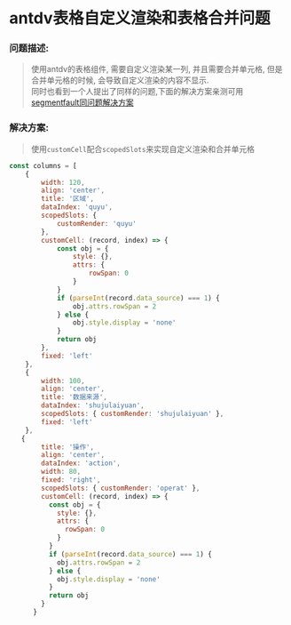 # antdv表格自定义渲染和表格合并问题

### 问题描述: 
> 使用antdv的表格组件, 需要自定义渲染某一列, 并且需要合并单元格, 但是合并单元格的时候, 会导致自定义渲染的内容不显示.  
 同时也看到一个人提出了同样的问题,下面的解决方案亲测可用  
[segmentfault同问题解决方案](https://segmentfault.com/q/1010000023578435)

### 解决方案:
> 使用`customCell`配合`scopedSlots`来实现自定义渲染和合并单元格

```javascript
const columns = [
    {
        width: 120,
        align: 'center',
        title: '区域',
        dataIndex: 'quyu',
        scopedSlots: {
            customRender: 'quyu'
        },
        customCell: (record, index) => {
            const obj = {
                style: {},
                attrs: {
                    rowSpan: 0
                }
            }
            if (parseInt(record.data_source) === 1) {
                obj.attrs.rowSpan = 2
            } else {
                obj.style.display = 'none'
            }
            return obj
        },
        fixed: 'left'
    },
    {
        width: 100,
        align: 'center',
        title: '数据来源',
        dataIndex: 'shujulaiyuan',
        scopedSlots: { customRender: 'shujulaiyuan' },
        fixed: 'left'
    },
   {
        title: '操作',
        align: 'center',
        dataIndex: 'action',
        width: 80,
        fixed: 'right',
        scopedSlots: { customRender: 'operat' },
        customCell: (record, index) => {
          const obj = {
            style: {},
            attrs: {
              rowSpan: 0
            }
          }
          if (parseInt(record.data_source) === 1) {
            obj.attrs.rowSpan = 2
          } else {
            obj.style.display = 'none'
          }
          return obj
        }
      }
```
